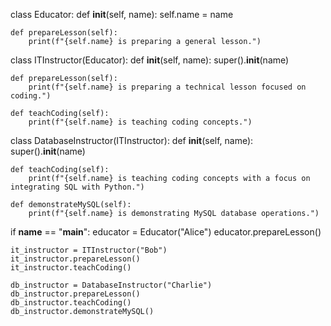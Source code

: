 class Educator:
    def __init__(self, name):
        self.name = name

    def prepareLesson(self):
        print(f"{self.name} is preparing a general lesson.")

class ITInstructor(Educator):
    def __init__(self, name):
        super().__init__(name)

    def prepareLesson(self):
        print(f"{self.name} is preparing a technical lesson focused on coding.")

    def teachCoding(self):
        print(f"{self.name} is teaching coding concepts.")

class DatabaseInstructor(ITInstructor):
    def __init__(self, name):
        super().__init__(name)

    def teachCoding(self):
        print(f"{self.name} is teaching coding concepts with a focus on integrating SQL with Python.")

    def demonstrateMySQL(self):
        print(f"{self.name} is demonstrating MySQL database operations.")


if __name__ == "__main__":
    educator = Educator("Alice")
    educator.prepareLesson()

    it_instructor = ITInstructor("Bob")
    it_instructor.prepareLesson()
    it_instructor.teachCoding()

    db_instructor = DatabaseInstructor("Charlie")
    db_instructor.prepareLesson()
    db_instructor.teachCoding()
    db_instructor.demonstrateMySQL()

